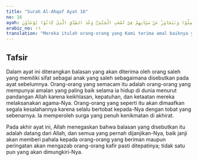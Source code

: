 ```yaml
---
title: "Surah Al-Ahqaf Ayat 16"
no: 16
ayah: اُولٰۤىِٕكَ الَّذِيْنَ نَتَقَبَّلُ عَنْهُمْ اَحْسَنَ مَا عَمِلُوْا وَنَتَجَاوَزُ عَنْ سَيِّاٰتِهِمْ فِيْٓ اَصْحٰبِ الْجَنَّةِۗ وَعْدَ الصِّدْقِ الَّذِيْ كَانُوْا يُوْعَدُوْنَ 
arabic_no: ١٦
translation: "Mereka itulah orang-orang yang Kami terima amal baiknya yang telah mereka kerjakan dan (orang-orang) yang Kami maafkan kesalahan-kesalahannya, (mereka akan menjadi) penghuni-penghuni surga. Itu janji yang benar yang telah dijanjikan kepada mereka."
---
```


## Tafsir

Dalam ayat ini diterangkan balasan yang akan diterima oleh orang saleh yang memiliki sifat sebagai anak yang saleh sebagaimana disebutkan pada ayat sebelumnya. Orang-orang yang semacam itu adalah orang-orang yang mempunyai amalan yang paling baik selama ia hidup di dunia menurut pandangan Allah karena keikhlasan, kepatuhan, dan ketaatan mereka melaksanakan agama-Nya. Orang-orang yang seperti itu akan dimaafkan segala kesalahannya karena selalu bertobat kepada-Nya dengan tobat yang sebenarnya. Ia memperoleh surga yang penuh kenikmatan di akhirat.

Pada akhir ayat ini, Allah menegaskan bahwa balasan yang disebutkan itu adalah datang dari Allah, dan semua yang pernah dijanjikan-Nya, baik janji akan memberi pahala kepada orang-orang yang beriman maupun peringatan akan mengazab orang-orang kafir pasti ditepatinya; tidak satu pun yang akan dimungkiri-Nya.